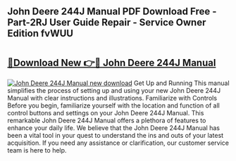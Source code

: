 ## John Deere 244J Manual PDF Download Free - Part-2RJ User Guide Repair - Service Owner Edition fvWUU

# <h2><a href="http://bc94849.oget.top/?id=John+Deere+244J+Manual">🔗Download New 👉🔴 John Deere 244J Manual</a></h2>

[![John Deere 244J Manual new download](https://i.imgur.com/5g1atiW.png)](http://bc94849.oget.top/?id=John+Deere+244J+Manual)
Get Up and Running This manual simplifies the process of setting up and using your new John Deere 244J Manual with clear instructions and illustrations. Familiarize with Controls Before you begin, familiarize yourself with the location and function of all control buttons and settings on your John Deere 244J Manual. This remarkable John Deere 244J Manual offers a plethora of features to enhance your daily life. We believe that the John Deere 244J Manual has been a vital tool in your quest to understand the ins and outs of your latest acquisition. If you need any assistance or clarification, our customer service team is here to help.
